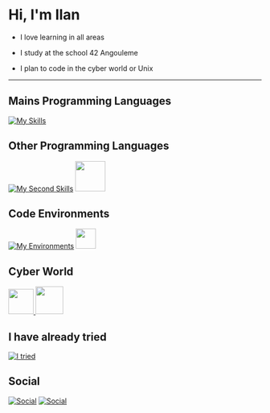 <h1> Hi, I'm Ilan </h1>
  
- I love learning in all areas

- I study at the school 42 Angouleme

- I plan to code in the cyber world or Unix

---

## Mains Programming Languages
[![My Skills](https://skillicons.dev/icons?i=c,cpp)](https://skillicons.dev)

## Other Programming Languages
[![My Second Skills](https://skillicons.dev/icons?i=py,html,css,ts,docker)](https://skillicons.dev)
<a><img src="https://user-images.githubusercontent.com/103866722/177873824-ac727cae-29d5-406d-87de-93bb2bf21f02.png" width="60" height="60"/></a>

## Code Environments
[![My Environments](https://skillicons.dev/icons?i=bash,vscode,github,linux,ubuntu)](https://skillicons.dev)
<a> <img src="https://upload.wikimedia.org/wikipedia/commons/thumb/f/ff/VirtualBox_2024_Logo.svg/1200px-VirtualBox_2024_Logo.svg.png" width="40" height="40"/> </a>

## Cyber World

<a href="https://www.root-me.org/Cimeci"> <img src="https://shop.root-me.org/cdn/shop/files/image.png?v=1686868887&width=600" width="50" height="50"/> </a>
<a href="https://www.hackthebox.com"> <img src="https://avatars.githubusercontent.com/u/31746234?s=200&v=4" width="55" height="55"/> </a>

## I have already tried
[![I tried](https://skillicons.dev/icons?i=arduino,blender,unreal)](https://skillicons.dev)

## Social

[![Social](https://skillicons.dev/icons?i=linkedin)](www.linkedin.com/in/ilan-nowak-glandier)
[![Social](https://skillicons.dev/icons?i=instagram)](https://www.instagram.com/ilan_ng23)
